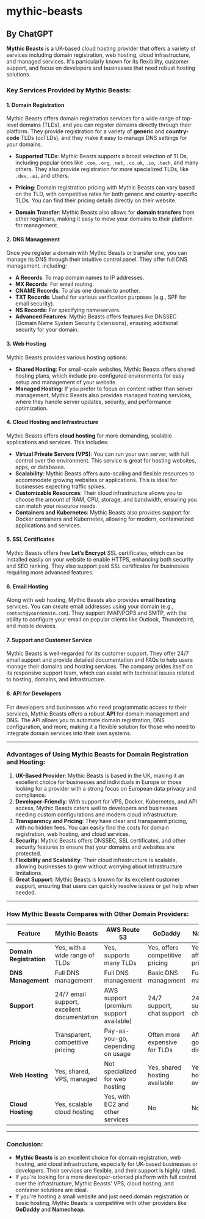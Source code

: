 # mythic-beasts

## By ChatGPT

**Mythic Beasts** is a UK-based cloud hosting provider that offers a variety of services including domain registration, web hosting, cloud infrastructure, and managed services. It's particularly known for its flexibility, customer support, and focus on developers and businesses that need robust hosting solutions.

### **Key Services Provided by Mythic Beasts:**

#### 1. **Domain Registration**
Mythic Beasts offers domain registration services for a wide range of top-level domains (TLDs), and you can register domains directly through their platform. They provide registration for a variety of **generic** and **country-code** TLDs (ccTLDs), and they make it easy to manage DNS settings for your domains.

- **Supported TLDs**: Mythic Beasts supports a broad selection of TLDs, including popular ones like `.com`, `.org`, `.net`, `.co.uk`, `.io`, `.tech`, and many others. They also provide registration for more specialized TLDs, like `.dev`, `.ai`, and others.
  
- **Pricing**: Domain registration pricing with Mythic Beasts can vary based on the TLD, with competitive rates for both generic and country-specific TLDs. You can find their pricing details directly on their website.

- **Domain Transfer**: Mythic Beasts also allows for **domain transfers** from other registrars, making it easy to move your domains to their platform for management. 

#### 2. **DNS Management**
Once you register a domain with Mythic Beasts or transfer one, you can manage its DNS through their intuitive control panel. They offer full DNS management, including:
- **A Records**: To map domain names to IP addresses.
- **MX Records**: For email routing.
- **CNAME Records**: To alias one domain to another.
- **TXT Records**: Useful for various verification purposes (e.g., SPF for email security).
- **NS Records**: For specifying nameservers.
- **Advanced Features**: Mythic Beasts offers features like DNSSEC (Domain Name System Security Extensions), ensuring additional security for your domain.

#### 3. **Web Hosting**
Mythic Beasts provides various hosting options:
- **Shared Hosting**: For small-scale websites, Mythic Beasts offers shared hosting plans, which include pre-configured environments for easy setup and management of your website.
- **Managed Hosting**: If you prefer to focus on content rather than server management, Mythic Beasts also provides managed hosting services, where they handle server updates, security, and performance optimization.
  
#### 4. **Cloud Hosting and Infrastructure**
Mythic Beasts offers **cloud hosting** for more demanding, scalable applications and services. This includes:
- **Virtual Private Servers (VPS)**: You can run your own server, with full control over the environment. This service is great for hosting websites, apps, or databases.
- **Scalability**: Mythic Beasts offers auto-scaling and flexible resources to accommodate growing websites or applications. This is ideal for businesses expecting traffic spikes.
- **Customizable Resources**: Their cloud infrastructure allows you to choose the amount of RAM, CPU, storage, and bandwidth, ensuring you can match your resource needs.
- **Containers and Kubernetes**: Mythic Beasts also provides support for Docker containers and Kubernetes, allowing for modern, containerized applications and services.

#### 5. **SSL Certificates**
Mythic Beasts offers free **Let’s Encrypt** SSL certificates, which can be installed easily on your website to enable HTTPS, enhancing both security and SEO ranking. They also support paid SSL certificates for businesses requiring more advanced features.

#### 6. **Email Hosting**
Along with web hosting, Mythic Beasts also provides **email hosting** services. You can create email addresses using your domain (e.g., `contact@yourdomain.com`). They support IMAP/POP3 and SMTP, with the ability to configure your email on popular clients like Outlook, Thunderbird, and mobile devices.

#### 7. **Support and Customer Service**
Mythic Beasts is well-regarded for its customer support. They offer 24/7 email support and provide detailed documentation and FAQs to help users manage their domains and hosting services. The company prides itself on its responsive support team, which can assist with technical issues related to hosting, domains, and infrastructure.

#### 8. **API for Developers**
For developers and businesses who need programmatic access to their services, Mythic Beasts offers a robust **API** for domain management and DNS. The API allows you to automate domain registration, DNS configuration, and more, making it a flexible solution for those who need to integrate domain services into their own systems.

---

### **Advantages of Using Mythic Beasts for Domain Registration and Hosting:**

1. **UK-Based Provider**: Mythic Beasts is based in the UK, making it an excellent choice for businesses and individuals in Europe or those looking for a provider with a strong focus on European data privacy and compliance.
2. **Developer-Friendly**: With support for VPS, Docker, Kubernetes, and API access, Mythic Beasts caters well to developers and businesses needing custom configurations and modern cloud infrastructure.
3. **Transparency and Pricing**: They have clear and transparent pricing, with no hidden fees. You can easily find the costs for domain registration, web hosting, and cloud services.
4. **Security**: Mythic Beasts offers DNSSEC, SSL certificates, and other security features to ensure that your domains and websites are protected.
5. **Flexibility and Scalability**: Their cloud infrastructure is scalable, allowing businesses to grow without worrying about infrastructure limitations.
6. **Great Support**: Mythic Beasts is known for its excellent customer support, ensuring that users can quickly resolve issues or get help when needed.

---

### **How Mythic Beasts Compares with Other Domain Providers:**

| **Feature**              | **Mythic Beasts**                 | **AWS Route 53**               | **GoDaddy**                   | **Namecheap**                 |
|--------------------------|-----------------------------------|--------------------------------|-------------------------------|-------------------------------|
| **Domain Registration**  | Yes, with a wide range of TLDs    | Yes, supports many TLDs        | Yes, offers competitive pricing| Yes, offers affordable pricing|
| **DNS Management**       | Full DNS management               | Full DNS management            | Basic DNS management          | Full DNS management           |
| **Support**              | 24/7 email support, excellent documentation | AWS support (premium support available) | 24/7 support, chat support    | 24/7 support, live chat       |
| **Pricing**              | Transparent, competitive pricing  | Pay-as-you-go, depending on usage | Often more expensive for TLDs | Affordable, good discounts   |
| **Web Hosting**          | Yes, shared, VPS, managed         | Not specialized for web hosting| Yes, shared hosting available | Yes, shared hosting available |
| **Cloud Hosting**        | Yes, scalable cloud hosting       | Yes, with EC2 and other services | No                            | No                            |

---

### **Conclusion**:
- **Mythic Beasts** is an excellent choice for domain registration, web hosting, and cloud infrastructure, especially for UK-based businesses or developers. Their services are flexible, and their support is highly rated.
- If you're looking for a more developer-oriented platform with full control over the infrastructure, Mythic Beasts' VPS, cloud hosting, and container solutions are ideal.
- If you're hosting a small website and just need domain registration or basic hosting, Mythic Beasts is competitive with other providers like **GoDaddy** and **Namecheap**.
